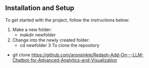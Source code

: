 
## Installation and Setup
To get started with the project, follow the instructions below:

1. Make a new folder:
   - makdir newfolder 
2. Change into the newly created folder:
   - cd  newfolder
3 To clone the repository
  -  git clone https://github.com/aronsinkie/Redash-Add-On---LLM-Chatbot-for-Advanced-Analytics-and-Visualization
